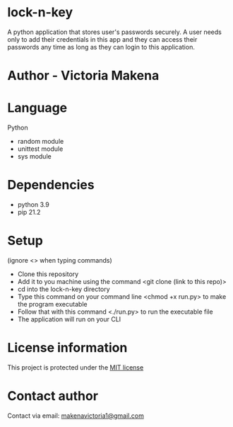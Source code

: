 # lock-n-key
A python application that stores user's passwords securely. A user needs only to add their credentials in this app and they can access their passwords any time as long as they can login to this application.

# Author - Victoria Makena

# Language
Python 
  * random module
  * unittest module
  * sys module

# Dependencies
* python 3.9
* pip 21.2


# Setup
(ignore <> when typing commands)
* Clone this repository
* Add it to you machine using the command <git clone (link to this repo)>
* cd into the lock-n-key directory
* Type this command on your command line <chmod +x run.py> to make the program executable
* Follow that with this command <./run.py> to run the executable file
* The application will run on your CLI

# License information
This project is protected under the [MIT license](license)

# Contact author
Contact via email: makenavictoria1@gmail.com

